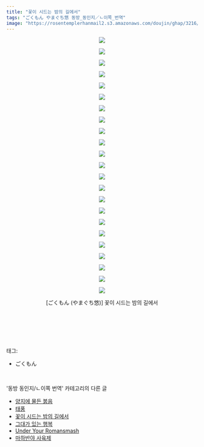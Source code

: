 ```yaml
---
title: "꽃이 시드는 밤의 길에서"
tags: "ごくもん やまぐち悠 동방_동인지／ㄴ이쪽_번역"
image: "https://rosentemplerhanmail2.s3.amazonaws.com/doujin/ghap/3216/001.jpg"
---
```

<div class="article">
<p style="text-align: center; clear: none; float: none;"><img src="{{ site.imgserver12 }}/ghap/3216/001.jpg"/></p>
<p style="text-align: center; clear: none; float: none;"><img src="{{ site.imgserver12 }}/ghap/3216/002.jpg"/></p>
<p style="text-align: center; clear: none; float: none;"><img src="{{ site.imgserver12 }}/ghap/3216/003.jpg"/></p>
<p style="text-align: center; clear: none; float: none;"><img src="{{ site.imgserver12 }}/ghap/3216/004.jpg"/></p>
<p style="text-align: center; clear: none; float: none;"><img src="{{ site.imgserver12 }}/ghap/3216/005.jpg"/></p>
<p style="text-align: center; clear: none; float: none;"><img src="{{ site.imgserver12 }}/ghap/3216/006.jpg"/></p>
<p style="text-align: center; clear: none; float: none;"><img src="{{ site.imgserver12 }}/ghap/3216/007.jpg"/></p>
<p style="text-align: center; clear: none; float: none;"><img src="{{ site.imgserver12 }}/ghap/3216/008.jpg"/></p>
<p style="text-align: center; clear: none; float: none;"><img src="{{ site.imgserver12 }}/ghap/3216/009.jpg"/></p>
<p style="text-align: center; clear: none; float: none;"><img src="{{ site.imgserver12 }}/ghap/3216/010.jpg"/></p>
<p style="text-align: center; clear: none; float: none;"><img src="{{ site.imgserver12 }}/ghap/3216/011.jpg"/></p>
<p style="text-align: center; clear: none; float: none;"><img src="{{ site.imgserver12 }}/ghap/3216/012.jpg"/></p>
<p style="text-align: center; clear: none; float: none;"><img src="{{ site.imgserver12 }}/ghap/3216/013.jpg"/></p>
<p style="text-align: center; clear: none; float: none;"><img src="{{ site.imgserver12 }}/ghap/3216/014.jpg"/></p>
<p style="text-align: center; clear: none; float: none;"><img src="{{ site.imgserver12 }}/ghap/3216/015.jpg"/></p>
<p style="text-align: center; clear: none; float: none;"><img src="{{ site.imgserver12 }}/ghap/3216/016.jpg"/></p>
<p style="text-align: center; clear: none; float: none;"><img src="{{ site.imgserver12 }}/ghap/3216/017.jpg"/></p>
<p style="text-align: center; clear: none; float: none;"><img src="{{ site.imgserver12 }}/ghap/3216/018.jpg"/></p>
<p style="text-align: center; clear: none; float: none;"><img src="{{ site.imgserver12 }}/ghap/3216/019.jpg"/></p>
<p style="text-align: center; clear: none; float: none;"><img src="{{ site.imgserver12 }}/ghap/3216/020.jpg"/></p>
<p style="text-align: center; clear: none; float: none;"><img src="{{ site.imgserver12 }}/ghap/3216/021.jpg"/></p>
<p style="text-align: center; clear: none; float: none;"><img src="{{ site.imgserver12 }}/ghap/3216/022.jpg"/></p>
<p style="text-align: center; clear: none; float: none;"><img src="{{ site.imgserver12 }}/ghap/3216/023.jpg"/></p>
<p style="text-align: center; clear: none; float: none;">[ごくもん (やまぐち悠)] 꽃이 시드는 밤의 길에서</p>
<p><br/></p>
<p><br/></p>
</div><br/>
<div class="tagTrail">
<p>태그: </p>
<ul>
<li>ごくもん</li>
</ul>
</div><br/>
<div class="another">
<p>'동방 동인지/ㄴ이쪽 번역' 카테고리의 다른 글</p>
<ul>
<li><a href="/ghap_3218">양지에 물든 붉음</a></li>
<li><a href="/ghap_3217">태풍</a></li>
<li><a href="/ghap_3216">꽃이 시드는 밤의 길에서</a></li>
<li><a href="/ghap_3197">그대가 있는 행복</a></li>
<li><a href="/ghap_3181">Under Your Romansmash</a></li>
<li><a href="/ghap_3179">마하반야 사육제</a></li>
</ul>
</div><br/>
<div class="cb_module cb_fluid">
<div class="cb_wrt cb_profile">
</div><!-- commentList close -->
</div><br/>
